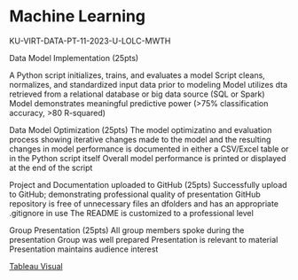 # Machine Learning
KU-VIRT-DATA-PT-11-2023-U-LOLC-MWTH

Data Model Implementation (25pts)

  A Python script initializes, trains, and evaluates a model
  Script cleans, normalizes, and standardized input data prior to modeling
  Model utilizes dta retrieved from a relational database or big data source (SQL or Spark)
  Model demonstrates meaningful predictive power (>75% classification accuracy, >80 R-squared)

Data Model Optimization (25pts)
  The model optimizatino and evaluation process showing iterative changes made to the model and the resulting changes in model performance is documented in either a CSV/Excel table or in the Python script itself
  Overall model performance is printed or displayed at the end of the script

Project and Documentation uploaded to GitHub (25pts)
  Successfully upload to GitHub; demonstrating professional quality of presentation
  GitHub repository is free of unnecessary files an dfolders and has an appropriate .gitignore in use
  The README is customized to a professional level

Group Presentation (25pts)
  All group members spoke during the presentation
  Group was well prepared
  Presentation is relevant to material
  Presentation maintains audience interest

[Tableau Visual](https://public.tableau.com/app/profile/hilari.waters/viz/Project4_Viz/AvgPricebyZip)
  
